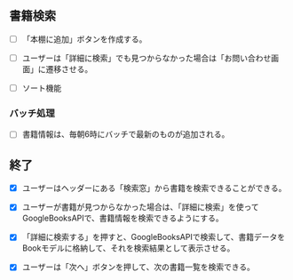 ## 書籍検索

- [ ] 「本棚に追加」ボタンを作成する。
- [ ] ユーザーは「詳細に検索」でも見つからなかった場合は「お問い合わせ画面」に遷移させる。
- [ ] ソート機能



### バッチ処理

- [ ] 書籍情報は、毎朝6時にバッチで最新のものが追加される。


## 終了

- [x] ユーザーはヘッダーにある「検索窓」から書籍を検索できることができる。

- [x] ユーザーが書籍が見つからなかった場合は、「詳細に検索」を使ってGoogleBooksAPIで、書籍情報を検索できるようにする。

- [x] 「詳細に検索する」を押すと、GoogleBooksAPIで検索して、書籍データをBookモデルに格納して、それを検索結果として表示させる。

- [x] ユーザーは「次へ」ボタンを押して、次の書籍一覧を検索できる。